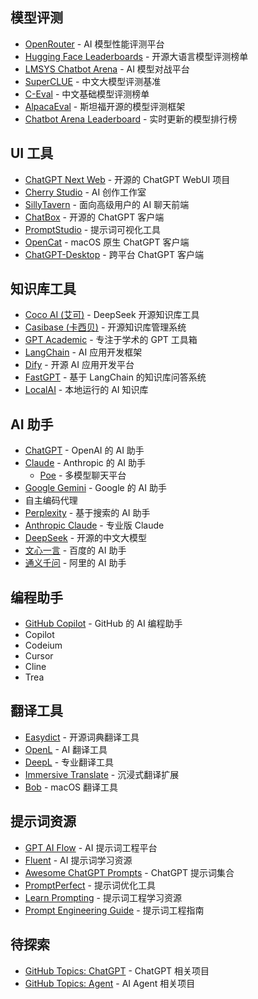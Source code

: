 
## 模型评测
- [OpenRouter](https://openrouter.ai/rankings?view=trending) - AI 模型性能评测平台
- [Hugging Face Leaderboards](https://huggingface.co/spaces/HuggingFaceH4/open_llm_leaderboard) - 开源大语言模型评测榜单
- [LMSYS Chatbot Arena](https://chat.lmsys.org/) - AI 模型对战平台
- [SuperCLUE](https://www.superclue.ai) - 中文大模型评测基准
- [C-Eval](https://cevalbenchmark.com/) - 中文基础模型评测榜单
- [AlpacaEval](https://tatsu-lab.github.io/alpaca_eval/) - 斯坦福开源的模型评测框架
- [Chatbot Arena Leaderboard](https://huggingface.co/spaces/lmsys/chatbot-arena-leaderboard) - 实时更新的模型排行榜

## UI 工具
- [ChatGPT Next Web](https://github.com/ChatGPTNextWeb/NextChat) - 开源的 ChatGPT WebUI 项目
- [Cherry Studio](https://github.com/CherryHQ/cherry-studio) - AI 创作工作室
- [SillyTavern](https://github.com/SillyTavern/SillyTavern) - 面向高级用户的 AI 聊天前端
- [ChatBox](https://github.com/Bin-Huang/chatbox) - 开源的 ChatGPT 客户端
- [PromptStudio](https://github.com/bigemon/ChatGPT-PromptStudio) - 提示词可视化工具
- [OpenCat](https://opencat.app/) - macOS 原生 ChatGPT 客户端
- [ChatGPT-Desktop](https://github.com/Synaptrix/ChatGPT-Desktop) - 跨平台 ChatGPT 客户端

## 知识库工具
- [Coco AI (艾可)](https://github.com/deepseek-ai/awesome-deepseek-integration/blob/main/docs/Coco%20AI/README.md) - DeepSeek 开源知识库工具
- [Casibase (卡西贝)](https://casibase.org/docs/category/beginner-guide/) - 开源知识库管理系统
- [GPT Academic](https://github.com/binary-husky/gpt_academic) - 专注于学术的 GPT 工具箱
- [LangChain](https://www.langchain.com/) - AI 应用开发框架
- [Dify](https://dify.ai/) - 开源 AI 应用开发平台
- [FastGPT](https://fastgpt.run/) - 基于 LangChain 的知识库问答系统
- [LocalAI](https://github.com/go-skynet/LocalAI) - 本地运行的 AI 知识库

## AI 助手
- [ChatGPT](https://chat.openai.com) - OpenAI 的 AI 助手
- [Claude](https://claude.ai) - Anthropic 的 AI 助手
  - [Poe](https://poe.com) - 多模型聊天平台
- [Google Gemini](https://gemini.google.com) - Google 的 AI 助手
- 自主编码代理
- [Perplexity](https://www.perplexity.ai/) - 基于搜索的 AI 助手
- [Anthropic Claude](https://www.anthropic.com/claude) - 专业版 Claude
- [DeepSeek](https://deepseek.com/) - 开源的中文大模型
- [文心一言](https://yiyan.baidu.com/) - 百度的 AI 助手
- [通义千问](https://qianwen.aliyun.com/) - 阿里的 AI 助手
## 编程助手
- [GitHub Copilot](https://github.com/features/copilot) - GitHub 的 AI 编程助手
- Copilot
- Codeium
- Cursor
- Cline
- Trea

## 翻译工具
- [Easydict](https://github.com/tisfeng/Easydict) - 开源词典翻译工具
- [OpenL](https://openl.club/) - AI 翻译工具
- [DeepL](https://www.deepl.com/) - 专业翻译工具
- [Immersive Translate](https://immersive-translate.owenyoung.com/) - 沉浸式翻译扩展
- [Bob](https://bobtranslate.com/) - macOS 翻译工具

## 提示词资源
- [GPT AI Flow](https://www.gptaiflow.tech) - AI 提示词工程平台
- [Fluent](https://fluent.thinkstu.com/) - AI 提示词学习资源
- [Awesome ChatGPT Prompts](https://github.com/f/awesome-chatgpt-prompts) - ChatGPT 提示词集合
- [PromptPerfect](https://promptperfect.jina.ai/) - 提示词优化工具
- [Learn Prompting](https://learnprompting.org/) - 提示词工程学习资源
- [Prompt Engineering Guide](https://www.promptingguide.ai/) - 提示词工程指南


## 待探索
- [GitHub Topics: ChatGPT](https://github.com/topics/chatgpt) - ChatGPT 相关项目
- [GitHub Topics: Agent](https://github.com/topics/agent) - AI Agent 相关项目